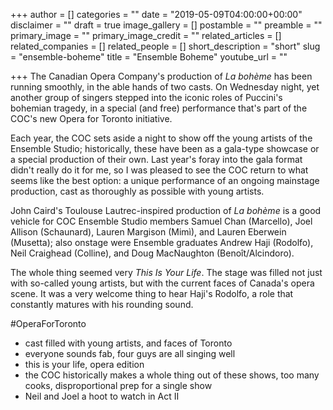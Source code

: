 +++
author = []
categories = ""
date = "2019-05-09T04:00:00+00:00"
disclaimer = ""
draft = true
image_gallery = []
postamble = ""
preamble = ""
primary_image = ""
primary_image_credit = ""
related_articles = []
related_companies = []
related_people = []
short_description = "short"
slug = "ensemble-boheme"
title = "Ensemble Boheme"
youtube_url = ""

+++
The Canadian Opera Company's production of _La bohème_ has been running smoothly, in the able hands of two casts. On Wednesday night, yet another group of singers stepped into the iconic roles of Puccini's bohemian tragedy, in a special (and free) performance that's part of the COC's new Opera for Toronto initiative.

Each year, the COC sets aside a night to show off the young artists of the Ensemble Studio; historically, these have been as a gala-type showcase or a special production of their own. Last year's foray into the gala format didn't really do it for me, so I was pleased to see the COC return to what seems like the best option: a unique performance of an ongoing mainstage production, cast as thoroughly as possible with young artists.

John Caird's Toulouse Lautrec-inspired production of _La bohème_ is a good vehicle for COC Ensemble Studio members Samuel Chan (Marcello), Joel Allison (Schaunard), Lauren Margison (Mimì), and Lauren Eberwein (Musetta); also onstage were Ensemble graduates Andrew Haji (Rodolfo), Neil Craighead (Colline), and Doug MacNaughton (Benoît/Alcindoro).

The whole thing seemed very _This Is Your Life_. The stage was filled not just with so-called young artists, but with the current faces of Canada's opera scene. It was a very welcome thing to hear Haji's Rodolfo, a role that constantly matures with his rounding sound. 

\#OperaForToronto

* cast filled with young artists, and faces of Toronto
* everyone sounds fab, four guys are all singing well
* this is your life, opera edition
* the COC historically makes a whole thing out of these shows, too many cooks, disproportional prep for a single show
* Neil and Joel a hoot to watch in Act II